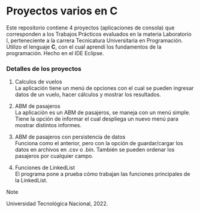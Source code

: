# Proyectos varios en C

Este repositorio contiene 4 proyectos (aplicaciones de consola) que corresponden a los Trabajos Prácticos evaluados en la materia Laboratorio I, perteneciente a la carrera Tecnicatura Universitaria en Programación.
Utilizo el lenguaje **C**, con el cual aprendí los fundamentos de la programación. Hecho en el IDE Eclipse.

### Detalles de los proyectos

1. Calculos de vuelos  
La aplicación tiene un menú de opciones con el cual se pueden ingresar datos de un vuelo, hacer cálculos y mostrar los resultados.

2. ABM de pasajeros  
La aplicación es un ABM de pasajeros, se maneja con un menú simple. Tiene la opción de informar el cual despliega un nuevo menú para mostrar distintos informes.

3. ABM de pasajeros con persistencia de datos  
Funciona como el anterior, pero con la opción de guardar/cargar los datos en archivos en .csv o .bin. También se pueden ordenar los pasajeros por cualquier campo.

4. Funciones de LinkedList  
El programa pone a prueba cómo trabajan las funciones principales de la LinkedList. 



> [!NOTE]
> Universidad Tecnológica Nacional, 2022.
